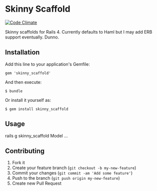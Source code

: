# Skinny Scaffold

[![Code Climate](https://codeclimate.com/github/rsl/skinny_scaffold.png)](https://codeclimate.com/github/rsl/skinny_scaffold)

Skinny scaffolds for Rails 4. Currently defaults to Haml but I may add ERB support eventually. Dunno.

## Installation

Add this line to your application's Gemfile:

    gem 'skinny_scaffold'

And then execute:

    $ bundle

Or install it yourself as:

    $ gem install skinny_scaffold

## Usage

rails g skinny_scaffold Model ...

## Contributing

1. Fork it
2. Create your feature branch (`git checkout -b my-new-feature`)
3. Commit your changes (`git commit -am 'Add some feature'`)
4. Push to the branch (`git push origin my-new-feature`)
5. Create new Pull Request
